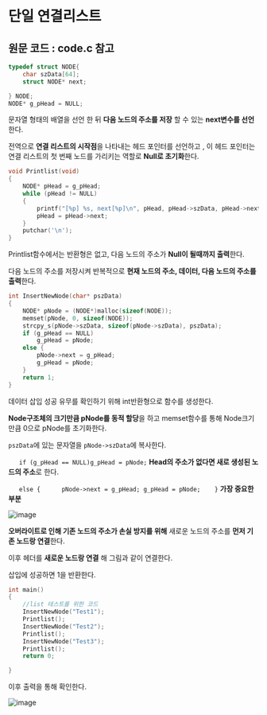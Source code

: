 # 단일 연결리스트

## 원문 코드 : code.c 참고

```c
typedef struct NODE{
	char szData[64];
	struct NODE* next;

} NODE;
NODE* g_pHead = NULL;
```

문자열 형태의 배열을 선언 한 뒤 **다음 노드의 주소를 저장** 할 수 있는 **next변수를 선언**한다.

전역으로 **연결 리스트의 시작점**을 나타내는 헤드 포인터를 선언하고 , 이 헤드 포인터는 연결 리스트의 첫 번째 노드를 가리키는 역할로 **Null로 초기화**한다.

```c
void Printlist(void)
{
	NODE* pHead = g_pHead;
	while (pHead != NULL)
	{
		printf("[%p] %s, next[%p]\n", pHead, pHead->szData, pHead->next);
		pHead = pHead->next;
	}
	putchar('\n');
}
```

Printlist함수에서는 반환형은 없고, 다음 노드의 주소가 **Null이 될때까지 출력**한다.

다음 노드의 주소를 저장시켜 반복적으로 **현재 노드의 주소, 데이터, 다음 노드의 주소를 출력**한다.

```c
int InsertNewNode(char* pszData)
{
	NODE* pNode = (NODE*)malloc(sizeof(NODE));
	memset(pNode, 0, sizeof(NODE));
	strcpy_s(pNode->szData, sizeof(pNode->szData), pszData);
	if (g_pHead == NULL)
		g_pHead = pNode;
	else {
		pNode->next = g_pHead;
		g_pHead = pNode;
	}	
	return 1;
}
```

데이터 삽입 성공 유무를 확인하기 위해 int반환형으로 함수를 생성한다.

**Node구조체의 크기만큼 pNode를 동적 할당**을 하고 memset함수를 통해 Node크기만큼 0으로 pNode를 초기화한다.

 `pszData`에 있는 문자열을 `pNode->szData`에 복사한다.

`	if (g_pHead == NULL)g_pHead = pNode;` **Head의 주소가 없다면 새로 생성된 노드의 주소**로 한다.

`	else {		pNode->next = g_pHead;
				g_pHead = pNode;	}` **가장 중요한 부분**

![image](https://github.com/sc11046/Capstone/assets/121782720/8d9718b9-d735-42d5-8090-ef079b4a0ee2)

**오버라이트로 인해 기존 노드의 주소가 손실 방지를 위해** 새로운 노드의 주소를 **먼저 기존 노드랑 연결**한다.

이후 헤더를 **새로운 노드랑 연결** 해 그림과 같이 연결한다.

삽입에 성공하면 1을 반환한다.

```c
int main()
{
	//list 테스트를 위한 코드
	InsertNewNode("Test1");
	Printlist();
	InsertNewNode("Test2");
	Printlist();
	InsertNewNode("Test3");
	Printlist();
	return 0;

}
```

이후 출력을 통해 확인한다.

![image](https://github.com/sc11046/Capstone/assets/121782720/6d3a2b79-8301-4cdb-910b-bd2487deb4ff)